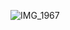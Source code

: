 ![IMG_1967](https://user-images.githubusercontent.com/75146420/100966867-462f1780-3571-11eb-82da-c832f001462a.JPG)